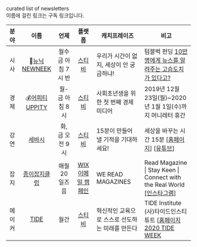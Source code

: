 curated list of newsletters<br>
이름에 걸린 링크는 구독 링크입니다.

| 분야 | 이름 | 언제 | 플랫폼 | <center>캐치프레이즈</center> | <center>비고</center> |
|:----:|:---:|:---:|:----:|:---------------------------|:--------------------|
| 시사 | 🦔[뉴닉 NEWNEEK](https://newneek.co/) |월수금 아침 7시 반|[스티비](https://stibee.com/)| 우리가 시간이 없지, 세상이 안 궁금하냐!| 텀블벅 펀딩 [10만 명에게 뉴스를 알려주는 고슴도치가 있다고?](https://tumblbug.com/newneek?utm_source=website&utm_medium=358d538f0ace3696&utm_campaign=%EB%89%B4%EB%8B%89%20%EC%9B%B9%EC%82%AC%EC%9D%B4%ED%8A%B8%20%EB%B0%B0%EB%84%88)|
| 경제 | 💰[어피티 UPPITY](https://uppity.co.kr/)|월-금 아침 8시|[스티비](https://stibee.com/)|사회초년생을 위한 첫 번째 경제미디어|2019년 12월 23일(월)~2020년 1월 1일(수)까지 머니레터 휴간|
| 강연 |[세바시](https://bit.ly/2PgEBT2)|화, 금 오전 9시|[스티비](https://stibee.com/)|15분이 만들어 낼 기적을 기대하세요!| 세상을 바꾸는 시간 15분 \[[홈페이지](https://www.sebasi.co.kr/)] \[[유튜브](https://www.youtube.com/channel/UCgheNMc3gGHLsT-RISdCzDQ)]|
| 잡지 |[종이잡지클럽](https://www.wereadmagazine.com/02-services)|매월 20일즈음| [WIX 이메일 캠페인](https://support.wix.com/ko/wix-%EC%9D%B4%EB%A9%94%EC%9D%BC-%EB%A7%88%EC%BC%80%ED%8C%85/%EC%9D%B4%EB%A9%94%EC%9D%BC-%EC%BA%A0%ED%8E%98%EC%9D%B8-%EC%A0%9C%EC%9E%91) | WE READ MAGAZINES | Read Magazine \| Stay Keen \| Connect with the Real World \[[인스타그램](https://www.instagram.com/the_magazine_club/)]|
| 메이커 |[TIDE](http://www.tideinstitute.org/newsletter/)|월간|[스티비](https://stibee.com/)| 혁신적인 교육으로 스스로 선도하는 미래를 만든다 | TIDE Institute (사)타이드인스티튜트 \[[홈페이지](http://www.tideinstitute.org/) [2020 TIDE WEEK](https://event-us.kr/tideinstitute/event/14205)
